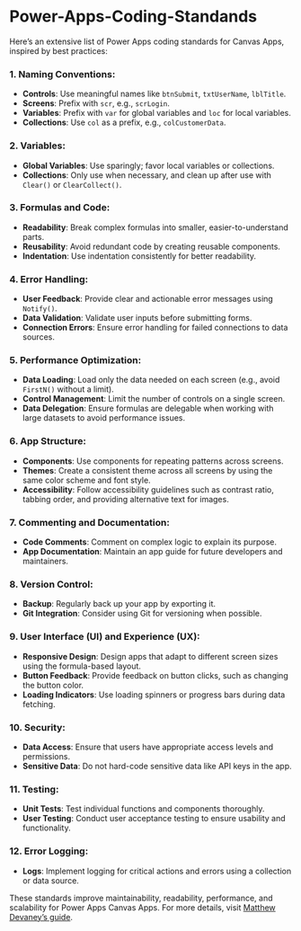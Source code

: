 # Power-Apps-Coding-Standands
Here’s an extensive list of Power Apps coding standards for Canvas Apps, inspired by best practices:

### 1. **Naming Conventions:**
   - **Controls**: Use meaningful names like `btnSubmit`, `txtUserName`, `lblTitle`.
   - **Screens**: Prefix with `scr`, e.g., `scrLogin`.
   - **Variables**: Prefix with `var` for global variables and `loc` for local variables.
   - **Collections**: Use `col` as a prefix, e.g., `colCustomerData`.

### 2. **Variables:**
   - **Global Variables**: Use sparingly; favor local variables or collections.
   - **Collections**: Only use when necessary, and clean up after use with `Clear()` or `ClearCollect()`.

### 3. **Formulas and Code:**
   - **Readability**: Break complex formulas into smaller, easier-to-understand parts.
   - **Reusability**: Avoid redundant code by creating reusable components.
   - **Indentation**: Use indentation consistently for better readability.

### 4. **Error Handling:**
   - **User Feedback**: Provide clear and actionable error messages using `Notify()`.
   - **Data Validation**: Validate user inputs before submitting forms.
   - **Connection Errors**: Ensure error handling for failed connections to data sources.

### 5. **Performance Optimization:**
   - **Data Loading**: Load only the data needed on each screen (e.g., avoid `FirstN()` without a limit).
   - **Control Management**: Limit the number of controls on a single screen.
   - **Data Delegation**: Ensure formulas are delegable when working with large datasets to avoid performance issues.

### 6. **App Structure:**
   - **Components**: Use components for repeating patterns across screens.
   - **Themes**: Create a consistent theme across all screens by using the same color scheme and font style.
   - **Accessibility**: Follow accessibility guidelines such as contrast ratio, tabbing order, and providing alternative text for images.

### 7. **Commenting and Documentation:**
   - **Code Comments**: Comment on complex logic to explain its purpose.
   - **App Documentation**: Maintain an app guide for future developers and maintainers.

### 8. **Version Control:**
   - **Backup**: Regularly back up your app by exporting it.
   - **Git Integration**: Consider using Git for versioning when possible.

### 9. **User Interface (UI) and Experience (UX):**
   - **Responsive Design**: Design apps that adapt to different screen sizes using the formula-based layout.
   - **Button Feedback**: Provide feedback on button clicks, such as changing the button color.
   - **Loading Indicators**: Use loading spinners or progress bars during data fetching.

### 10. **Security:**
   - **Data Access**: Ensure that users have appropriate access levels and permissions.
   - **Sensitive Data**: Do not hard-code sensitive data like API keys in the app.

### 11. **Testing:**
   - **Unit Tests**: Test individual functions and components thoroughly.
   - **User Testing**: Conduct user acceptance testing to ensure usability and functionality.

### 12. **Error Logging:**
   - **Logs**: Implement logging for critical actions and errors using a collection or data source.

These standards improve maintainability, readability, performance, and scalability for Power Apps Canvas Apps. For more details, visit [Matthew Devaney’s guide](https://www.matthewdevaney.com/power-apps-coding-standards-for-canvas-apps/).
